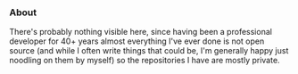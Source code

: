### About

<!--
**nbree/nbree** is a ✨ _special_ ✨ repository because its `README.md` (this file) appears on your GitHub profile.

Here are some ideas to get you started:

- 🔭 I’m currently working on ...
- 🌱 I’m currently learning ...
- 👯 I’m looking to collaborate on ...
- 🤔 I’m looking for help with ...
- 💬 Ask me about ...
- 📫 How to reach me: ...
- 😄 Pronouns: ...
- ⚡ Fun fact: ...
-->

There's probably nothing visible here, since having been a professional developer for 40+ years
almost everything I've ever done is not open source (and while I often write things that could
be, I'm generally happy just noodling on them by myself) so the repositories I have are mostly
private.
